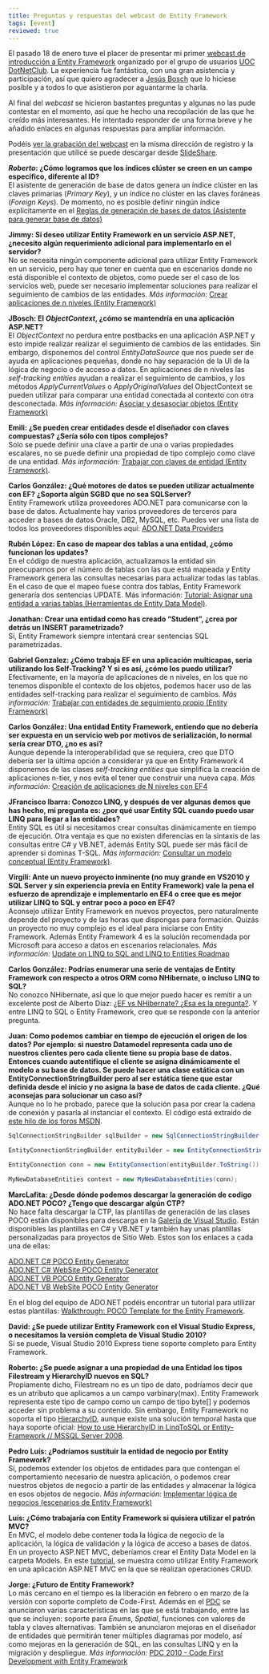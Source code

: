 ```yaml
---
title: Preguntas y respuestas del webcast de Entity Framework
tags: [event]
reviewed: true
---
```

El pasado 18 de enero tuve el placer de presentar mi primer [webcast de introducción a Entity Framework](https://msevents.microsoft.com/CUI/WebCastEventDetails.aspx?culture=es-ES&EventID=1032474104&CountryCode=ES) organizado por el grupo de usuarios [UOC DotNetClub](http://uoc.dotnetclubs.com/). La experiencia fue fantástica, con una gran asistencia y participación, así que quiero agradecer a [Jesús Bosch](http://geeks.ms/blogs/jbosch) que lo hiciese posible y a todos lo que asistieron por aguantarme la charla.

Al final del _webcast_ se hicieron bastantes preguntas y algunas no las pude contestar en el momento, así que he hecho una recopilación de las que he creído más interesantes. He intentado responder de una forma breve y he añadido enlaces en algunas respuestas para ampliar información.

Podéis [ver la grabación del webcast](https://msevents.microsoft.com/CUI/WebCastEventDetails.aspx?culture=es-ES&EventID=1032474104&CountryCode=ES) en la misma dirección de registro y la presentación que utilicé se puede descargar desde [SlideShare](http://www.slideshare.net/alexcasquete/entity-framework-4-desde-cero).

**_Roberto_: ¿Cómo logramos que los índices clúster se creen en un campo específico, diferente al ID?**  
El asistente de generación de base de datos genera un índice clúster en las claves primarias (_Primary Key_), y un índice no clúster en las claves foráneas (_Foreign Keys_). De momento, no es posible definir ningún índice explícitamente en el [Reglas de generación de bases de datos (Asistente para generar base de datos)](http://msdn.microsoft.com/es-es/library/dd456825.aspx)

**Jimmy: Si deseo utilizar Entity Framework en un servicio ASP.NET, ¿necesito algún requerimiento adicional para implementarlo en el servidor?**  
No se necesita ningún componente adicional para utilizar Entity Framework en un servicio, pero hay que tener en cuenta que en escenarios donde no está disponible el contexto de objetos, como puede ser el caso de los servicios web, puede ser necesario implementar soluciones para realizar el seguimiento de cambios de las entidades. _Más información:_ [Crear aplicaciones de n niveles (Entity Framework)](http://msdn.microsoft.com/es-es/library/bb896304.aspx)

**JBosch: El _ObjectContext_, ¿cómo se mantendría en una aplicación ASP.NET?**  
El _ObjectContext_ no perdura entre postbacks en una aplicación ASP.NET y esto impide realizar realizar el seguimiento de cambios de las entidades. Sin embargo, disponemos del control _EntityDataSource_ que nos puede ser de ayuda en aplicaciones pequeñas, donde no hay separación de la UI de la lógica de negocio o de acceso a datos. En aplicaciones de n niveles las _self-tracking entities_ ayudan a realizar el seguimiento de cambios, y los métodos _ApplyCurrentValues_ o _ApplyOriginalValues_ del ObjectContext se pueden utilizar para comparar una entidad conectada al contexto con otra desconectada. _Más información:_ [Asociar y desasociar objetos (Entity Framework)](http://msdn.microsoft.com/es-es/library/bb896271)

**Emili: ¿Se pueden crear entidades desde el diseñador con claves compuestas? ¿Sería sólo con tipos complejos?**  
Solo se puede definir una clave a partir de una o varias propiedades escalares, no se puede definir una propiedad de tipo complejo como clave de una entidad. _Más información:_ [Trabajar con claves de entidad (Entity Framework)](http://msdn.microsoft.com/es-es/library/dd283139.aspx).

**Carlos González: ¿Qué motores de datos se pueden utilizar actualmente con EF? ¿Soporta algún SGBD que no sea SQLServer?**  
Entity Framework utiliza proveedores ADO.NET para comunicarse con la base de datos. Actualmente hay varios proveedores de terceros para acceder a bases de datos Oracle, DB2, MySQL, etc. Puedes ver una lista de todos los proveedores disponibles aquí: [ADO.NET Data Providers](http://msdn.microsoft.com/en-us/data/dd363565.aspx)

**Rubén López: En caso de mapear dos tablas a una entidad, ¿cómo funcionan los updates?**  
En el código de nuestra aplicación, actualizamos la entidad sin preocuparnos por el número de tablas con las que está mapeada y Entity Framework genera las consultas necesarias para actualizar todas las tablas. En el caso de que el mapeo fuese contra dos tablas, Entity Framework generaría dos sentencias UPDATE. Más información: [Tutorial: Asignar una entidad a varias tablas (Herramientas de Entity Data Model)](http://msdn.microsoft.com/es-es/library/cc716698.aspx).

**Jonathan: Crear una entidad como has creado “Student”, ¿crea por detrás un INSERT parametrizado?**  
Sí, Entity Framework siempre intentará crear sentencias SQL parametrizadas.

**Gabriel Gonzalez: ¿Cómo trabaja EF en una aplicación multicapas, seria utilizando los Self-Tracking? Y si es así, ¿cómo los puedo utilizar?**  
Efectivamente, en la mayoría de aplicaciones de n niveles, en los que no tenemos disponible el contexto de los objetos, podemos hacer uso de las entidades self-tracking para realizar el seguimiento de cambios. _Más información:_ [Trabajar con entidades de seguimiento propio (Entity Framework)](http://msdn.microsoft.com/es-es/library/ff407090.aspx)

**Carlos González: Una entidad Entity Framework, entiendo que no debería ser expuesta en un servicio web por motivos de serialización, lo normal sería crear DTO, ¿no es así?**  
Aunque depende la interoperabilidad que se requiera, creo que DTO debería ser la última opción a considerar ya que en Entity Framework 4 disponemos de las clases _self-tracking entities_ que simplifica la creación de aplicaciones n-tier, y nos evita el tener que construir una nueva capa. _Más información:_ [Creación de aplicaciones de N niveles con EF4](http://msdn.microsoft.com/es-es/magazine/ee335715.aspx)

**JFrancisco Ibarra: Conozco LINQ, y después de ver algunas demos que has hecho, mi pregunta es: ¿por qué usar Entity SQL cuando puedo usar LINQ para llegar a las entidades?**  
Entity SQL es útil si necesitamos crear consultas dinámicamente en tiempo de ejecución. Otra ventaja es que no existen diferencias en la sintaxis de las consultas entre C# y VB.NET, además Entity SQL puede ser más fácil de aprender si dominas T-SQL. _Más información:_ [Consultar un modelo conceptual (Entity Framework)](http://msdn.microsoft.com/es-es/library/bb738642.aspx).

**Virgili: Ante un nuevo proyecto inminente (no muy grande en VS2010 y SQL Server y sin experiencia previa en Entity Framework) vale la pena el esfuerzo de aprendizaje e implementarlo en EF4 o cree que es mejor utilizar LINQ to SQL y entrar poco a poco en EF4?**  
Aconsejo utilizar Entity Framework en nuevos proyectos, pero naturalmente depende del proyecto y de las horas que dispongas para formación. Quizás un proyecto no muy complejo es el ideal para iniciarse con Entity Framework. Además Entity Framework 4 es la solución recomendada por Microsoft para acceso a datos en escenarios relacionales. _Más información:_ [Update on LINQ to SQL and LINQ to Entities Roadmap](http://blogs.msdn.com/b/adonet/archive/2008/10/29/update-on-linq-to-sql-and-linq-to-entities-roadmap.aspx)

**Carlos González: Podrías enumerar una serie de ventajas de Entity Framework con respecto a otros ORM como NHibernate, o incluso LINQ to SQL?**   
No conozco NHibernate, así que lo que mejor puedo hacer es remitir a un excelente post de Alberto Díaz: [¿EF vs NHibernate? ¿Esa es la pregunta?](http://geeks.ms/blogs/adiazmartin/archive/2010/03/21/191-ef-vs-nhibernate-191-esa-es-la-pregunta.aspx). Y entre LINQ to SQL o Entity Framework, creo que se responde con la anterior pregunta.

**Juan: Como podemos cambiar en tiempo de ejecución el origen de los datos? Por ejemplo: si nuestro Datamodel representa cada uno de nuestros clientes pero cada cliente tiene su propia base de datos. Entonces cuando autentifique el cliente se asigna dinámicamente el modelo a su base de datos. Se puede hacer una clase estática con un EntityConnectionStringBuilder pero al ser estática tiene que estar definida desde el inicio y no asigna la base de datos de cada cliente. ¿Qué aconsejas para solucionar un caso así?**  
Aunque no lo he probado, parece que la solución pasa por crear la cadena de conexión y pasarla al instanciar el contexto. El código está extraído de [este hilo de los foros MSDN](http://social.msdn.microsoft.com/Forums/en/adodotnetentityframework/thread/8a89a728-6c8d-4734-98cb-11b196ba11fd "EF and change of server (connection string)").

```cs
SqlConnectionStringBuilder sqlBuilder = new SqlConnectionStringBuilder(); sqlBuilder.DataSource = @”Server1MySERVER”; sqlBuilder.InitialCatalog = “MyNewDatabase”; sqlBuilder.IntegratedSecurity = true; sqlBuilder.MultipleActiveResultSets = true;

EntityConnectionStringBuilder entityBuilder = new EntityConnectionStringBuilder(); entityBuilder.Provider = “System.Data.SqlClient”; entityBuilder.ProviderConnectionString = sqlBuilder.ToString(); entityBuilder.Metadata = @”res://_/Model1.csdl|res://_/Model1.ssdl|res://\*/Model1.msl”;

EntityConnection conn = new EntityConnection(entityBuilder.ToString());

MyNewDatabaseEntities context = new MyNewDatabaseEntities(conn);
```

**MarcLafita: ¿Desde dónde podemos descargar la generación de codigo ADO.NET POCO? ¿Tengo que descargar algún CTP?**  
No hace falta descargar la CTP, las plantillas de generación de las clases POCO están disponibles para descarga en la [Galería de Visual Studio](http://visualstudiogallery.msdn.microsoft.com/). Están disponibles las plantillas en C# y VB.NET y también hay unas plantillas personalizadas para proyectos de Sitio Web. Estos son los enlaces a cada una de ellas:

[ADO.NET C# POCO Entity Generator](http://visualstudiogallery.msdn.microsoft.com/en-us/23df0450-5677-4926-96cc-173d02752313)  
[ADO.NET C# WebSite POCO Entity Generator](http://visualstudiogallery.msdn.microsoft.com/en-us/fe568da5-aa1a-4178-a2a5-48813c707a7f)  
[ADO.NET VB POCO Entity Generator](http://visualstudiogallery.msdn.microsoft.com/en-us/53ecbded-8936-4299-ab04-1e44e5489752)  
[ADO.NET VB WebSite POCO Entity Generator](http://visualstudiogallery.msdn.microsoft.com/en-us/463c5aca-05ad-4cdb-910b-2e4f83269e34)  

En el blog del equipo de ADO.NET podéis encontrar un tutorial para utilizar estas plantillas: [Walkthrough: POCO Template for the Entity Framework](http://blogs.msdn.com/b/adonet/archive/2010/01/25/walkthrough-poco-template-for-the-entity-framework.aspx).

**David: ¿Se puede utilizar Entity Framework con el Visual Studio Express, o necesitamos la versión completa de Visual Studio 2010?**  
Sí se puede, Visual Studio 2010 Express tiene soporte completo para Entity Framework.

**Roberto: ¿Se puede asignar a una propiedad de una Entidad los tipos Filestream y HierarchyID nuevos en SQL?**  
Propiamente dicho, Filestream no es un tipo de dato, podríamos decir que es un atributo que aplicamos a un campo varbinary(max). Entity Framework representa este tipo de campo como un campo de tipo byte\[\] y podemos acceder sin problema a su contenido. Sin embargo, Entity Framework no soporta el tipo [HierarchyID](http://msdn.microsoft.com/es-es/library/bb677290.aspx), aunque existe una solución temporal hasta que haya soporte oficial: [How to use HierarchyID in LinqToSQL or Entity-Framework // MSSQL Server 2008](http://nibblersrevenge.cluss.de/archive/2009/05/31/how-to-use-hierarchyid-in-linqtosql-or-entity-framework-mssql.aspx).

**Pedro Luís: ¿Podríamos sustituir la entidad de negocio por Entity Framework?**  
Sí, podemos extender los objetos de entidades para que contengan el comportamiento necesario de nuestra aplicación, o podemos crear nuestros objetos de negocio a partir de las entidades y almacenar la lógica en esos objetos de negocio. _Más información:_ [Implementar lógica de negocios (escenarios de Entity Framework)](http://msdn.microsoft.com/es-es/library/cc716789.aspx)

**Luís: ¿Cómo trabajaría con Entity Framework si quisiera utilizar el patrón MVC?**  
En MVC, el modelo debe contener toda la lógica de negocio de la aplicación, la lógica de validación y la lógica de acceso a bases de datos. En un proyecto ASP.NET MVC, deberíamos crear el Entity Data Model en la carpeta Models. En este [tutorial](http://www.asp.net/mvc/tutorials/creating-model-classes-with-the-entity-framework-cs "Creating Model Classes with the Entity Framework"), se muestra como utilizar Entity Framework en una aplicación ASP.NET MVC en la que se realizan operaciones CRUD.

**Jorge: ¿Futuro de Entity Framework?**  
Lo más cercano en el tiempo es la liberación en febrero o en marzo de la versión con soporte completo de Code-First. Además en el [PDC](http://player.microsoftpdc.com/session) se anunciaron varias características en las que se está trabajando, entre las que se incluyen: soporte para _Enums_, _Spatial_, funciones con valores de tabla y claves alternativas. También se anunciaron mejoras en el diseñador de entidades que permitirán tener múltiples diagramas por modelo, así como mejoras en la generación de SQL, en las consultas LINQ y en la migración y despliegue. _Más información:_ [PDC 2010 - Code First Development with Entity Framework](http://bit.ly/cbMOBm)

